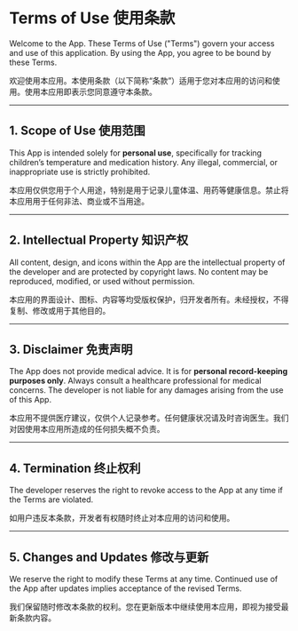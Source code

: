 # Terms of Use 使用条款

Welcome to the App. These Terms of Use ("Terms") govern your access and use of this application. By using the App, you agree to be bound by these Terms.

欢迎使用本应用。本使用条款（以下简称“条款”）适用于您对本应用的访问和使用。使用本应用即表示您同意遵守本条款。

---

## 1. Scope of Use 使用范围

This App is intended solely for **personal use**, specifically for tracking children’s temperature and medication history. Any illegal, commercial, or inappropriate use is strictly prohibited.

本应用仅供您用于个人用途，特别是用于记录儿童体温、用药等健康信息。禁止将本应用用于任何非法、商业或不当用途。

---

## 2. Intellectual Property 知识产权

All content, design, and icons within the App are the intellectual property of the developer and are protected by copyright laws. No content may be reproduced, modified, or used without permission.

本应用的界面设计、图标、内容等均受版权保护，归开发者所有。未经授权，不得复制、修改或用于其他目的。

---

## 3. Disclaimer 免责声明

The App does not provide medical advice. It is for **personal record-keeping purposes only**. Always consult a healthcare professional for medical concerns. The developer is not liable for any damages arising from the use of this App.

本应用不提供医疗建议，仅供个人记录参考。任何健康状况请及时咨询医生。我们对因使用本应用所造成的任何损失概不负责。

---

## 4. Termination 终止权利

The developer reserves the right to revoke access to the App at any time if the Terms are violated.

如用户违反本条款，开发者有权随时终止对本应用的访问和使用。

---

## 5. Changes and Updates 修改与更新

We reserve the right to modify these Terms at any time. Continued use of the App after updates implies acceptance of the revised Terms.

我们保留随时修改本条款的权利。您在更新版本中继续使用本应用，即视为接受最新条款内容。
